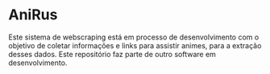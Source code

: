 # AniRus

Este sistema de webscraping está em processo de desenvolvimento com o objetivo de coletar informações e links para assistir animes, para a extração desses dados. Este repositório faz parte de outro software em desenvolvimento.
